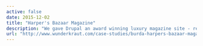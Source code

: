 ```yaml
---
active: false
date: 2015-12-02
title: "Harper's Bazaar Magazine"
description: "We gave Drupal an award winning luxury magazine site - responsive with unique advertising."
url: "http://www.wunderkraut.com/case-studies/burda-harpers-bazaar-magazine"
---
```

